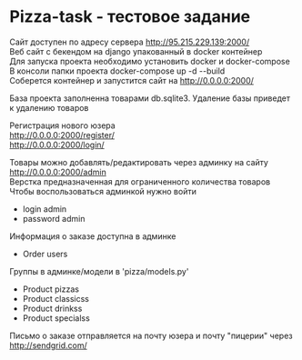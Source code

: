 # Pizza-task - тестовое задание <br>
Сайт доступен по адресу сервера http://95.215.229.139:2000/
<br>
Веб сайт с бекендом на django упакованный в docker контейнер <br>
Для запуска проекта необходимо установить docker и docker-compose <br>
В консоли папки проекта docker-compose up -d --build <br>
Соберется контейнер и запустится сайт на http://0.0.0.0:2000/<br>

База проекта заполненна товарами db.sqlite3. Удаление базы приведет к удалению товаров<br> 

Регистрация нового юзера <br>
http://0.0.0.0:2000/register/<br>
http://0.0.0.0:2000/login/

Товары можно добавлять/редактировать через админку на сайту http://0.0.0.0:2000/admin <br>
Верстка предназначенная для ограниченного количества товаров
Чтобы воспользоваться админкой нужно войти <br>
- login admin <br>
- password admin <br>

Информация о заказе доступна в админке
- Order users

Группы в админке/модели в 'pizza/models.py'
- Product pizzas
- Product classicss	
- Product drinkss	
- Product specialss

Письмо о заказе отправляется на почту юзера и почту "пицерии" через http://sendgrid.com/
